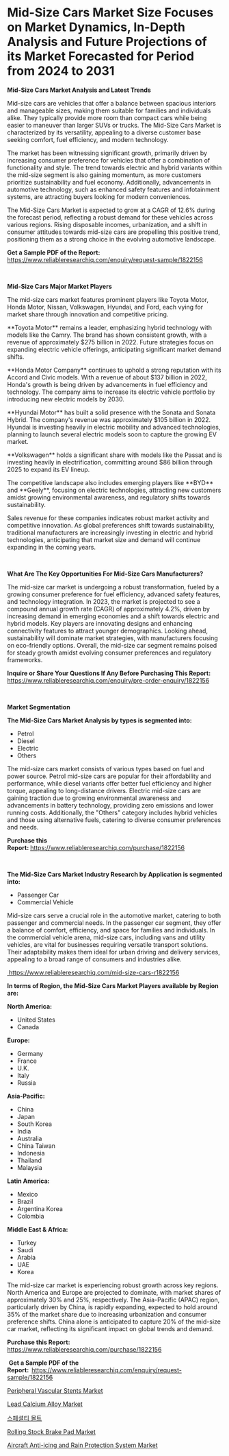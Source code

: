<p><h1>Mid-Size Cars Market Size Focuses on Market Dynamics, In-Depth Analysis and Future Projections of its Market Forecasted for Period from 2024 to 2031</h1></p><p><strong>Mid-Size Cars Market Analysis and Latest Trends</strong></p>
<p><p>Mid-size cars are vehicles that offer a balance between spacious interiors and manageable sizes, making them suitable for families and individuals alike. They typically provide more room than compact cars while being easier to maneuver than larger SUVs or trucks. The Mid-Size Cars Market is characterized by its versatility, appealing to a diverse customer base seeking comfort, fuel efficiency, and modern technology.</p><p>The market has been witnessing significant growth, primarily driven by increasing consumer preference for vehicles that offer a combination of functionality and style. The trend towards electric and hybrid variants within the mid-size segment is also gaining momentum, as more customers prioritize sustainability and fuel economy. Additionally, advancements in automotive technology, such as enhanced safety features and infotainment systems, are attracting buyers looking for modern conveniences.</p><p>The Mid-Size Cars Market is expected to grow at a CAGR of 12.6% during the forecast period, reflecting a robust demand for these vehicles across various regions. Rising disposable incomes, urbanization, and a shift in consumer attitudes towards mid-size cars are propelling this positive trend, positioning them as a strong choice in the evolving automotive landscape.</p></p>
<p><strong>Get a Sample PDF of the Report:&nbsp;</strong> <a href="https://www.reliableresearchiq.com/enquiry/request-sample/1822156?utm_campaign=1102&utm_medium=2&utm_source=Github&utm_content=ia&utm_term=04112024&utm_id=mid-size-cars">https://www.reliableresearchiq.com/enquiry/request-sample/1822156</a></p>
<p>&nbsp;</p>
<p><strong>Mid-Size Cars Major Market Players</strong></p>
<p><p>The mid-size cars market features prominent players like Toyota Motor, Honda Motor, Nissan, Volkswagen, Hyundai, and Ford, each vying for market share through innovation and competitive pricing. </p><p>**Toyota Motor** remains a leader, emphasizing hybrid technology with models like the Camry. The brand has shown consistent growth, with a revenue of approximately $275 billion in 2022. Future strategies focus on expanding electric vehicle offerings, anticipating significant market demand shifts.</p><p>**Honda Motor Company** continues to uphold a strong reputation with its Accord and Civic models. With a revenue of about $137 billion in 2022, Honda's growth is being driven by advancements in fuel efficiency and technology. The company aims to increase its electric vehicle portfolio by introducing new electric models by 2030.</p><p>**Hyundai Motor** has built a solid presence with the Sonata and Sonata Hybrid. The company's revenue was approximately $105 billion in 2022. Hyundai is investing heavily in electric mobility and advanced technologies, planning to launch several electric models soon to capture the growing EV market.</p><p>**Volkswagen** holds a significant share with models like the Passat and is investing heavily in electrification, committing around $86 billion through 2025 to expand its EV lineup. </p><p>The competitive landscape also includes emerging players like **BYD** and **Geely**, focusing on electric technologies, attracting new customers amidst growing environmental awareness, and regulatory shifts towards sustainability.</p><p>Sales revenue for these companies indicates robust market activity and competitive innovation. As global preferences shift towards sustainability, traditional manufacturers are increasingly investing in electric and hybrid technologies, anticipating that market size and demand will continue expanding in the coming years.</p></p>
<p>&nbsp;</p>
<p><strong>What Are The Key Opportunities For Mid-Size Cars Manufacturers?</strong></p>
<p><p>The mid-size car market is undergoing a robust transformation, fueled by a growing consumer preference for fuel efficiency, advanced safety features, and technology integration. In 2023, the market is projected to see a compound annual growth rate (CAGR) of approximately 4.2%, driven by increasing demand in emerging economies and a shift towards electric and hybrid models. Key players are innovating designs and enhancing connectivity features to attract younger demographics. Looking ahead, sustainability will dominate market strategies, with manufacturers focusing on eco-friendly options. Overall, the mid-size car segment remains poised for steady growth amidst evolving consumer preferences and regulatory frameworks.</p></p>
<p><strong>Inquire or Share Your Questions If Any Before Purchasing This Report:</strong> <a href="https://www.reliableresearchiq.com/enquiry/pre-order-enquiry/1822156?utm_campaign=1102&utm_medium=2&utm_source=Github&utm_content=ia&utm_term=04112024&utm_id=mid-size-cars">https://www.reliableresearchiq.com/enquiry/pre-order-enquiry/1822156</a></p>
<p>&nbsp;</p>
<p><strong>Market Segmentation</strong></p>
<p><strong>The Mid-Size Cars Market Analysis by types is segmented into:</strong></p>
<p><ul><li>Petrol</li><li>Diesel</li><li>Electric</li><li>Others</li></ul></p>
<p><p>The mid-size cars market consists of various types based on fuel and power source. Petrol mid-size cars are popular for their affordability and performance, while diesel variants offer better fuel efficiency and higher torque, appealing to long-distance drivers. Electric mid-size cars are gaining traction due to growing environmental awareness and advancements in battery technology, providing zero emissions and lower running costs. Additionally, the "Others" category includes hybrid vehicles and those using alternative fuels, catering to diverse consumer preferences and needs.</p></p>
<p><strong>Purchase this Report:&nbsp;</strong><a href="https://www.reliableresearchiq.com/purchase/1822156?utm_campaign=1102&utm_medium=2&utm_source=Github&utm_content=ia&utm_term=04112024&utm_id=mid-size-cars">https://www.reliableresearchiq.com/purchase/1822156</a></p>
<p>&nbsp;</p>
<p><strong>The Mid-Size Cars Market Industry Research by Application is segmented into:</strong></p>
<p><ul><li>Passenger Car</li><li>Commercial Vehicle</li></ul></p>
<p><p>Mid-size cars serve a crucial role in the automotive market, catering to both passenger and commercial needs. In the passenger car segment, they offer a balance of comfort, efficiency, and space for families and individuals. In the commercial vehicle arena, mid-size cars, including vans and utility vehicles, are vital for businesses requiring versatile transport solutions. Their adaptability makes them ideal for urban driving and delivery services, appealing to a broad range of consumers and industries alike.</p></p>
<p><a href="https://www.reliableresearchiq.com/mid-size-cars-r1822156?utm_campaign=1102&utm_medium=2&utm_source=Github&utm_content=ia&utm_term=04112024&utm_id=mid-size-cars">&nbsp;https://www.reliableresearchiq.com/mid-size-cars-r1822156</a></p>
<p><strong>In terms of Region, the Mid-Size Cars Market Players available by Region are:</strong></p>
<p>
    <p> <strong> North America: </strong>
        <ul>
            <li>United States</li>
            <li>Canada</li>
        </ul>
        </p> 
    <p> <strong> Europe: </strong>
        <ul>
            <li>Germany</li>
            <li>France</li>
            <li>U.K.</li>
            <li>Italy</li>
            <li>Russia</li>
        </ul>
        </p> 
    <p> <strong> Asia-Pacific: </strong>
        <ul>
            <li>China</li>
            <li>Japan</li>
            <li>South Korea</li>
            <li>India</li>
            <li>Australia</li>
            <li>China Taiwan</li>
            <li>Indonesia</li>
            <li>Thailand</li>
            <li>Malaysia</li>
        </ul>
        </p> 
    <p> <strong> Latin America: </strong>
        <ul>
            <li>Mexico</li>
            <li>Brazil</li>
            <li>Argentina Korea</li>
            <li>Colombia</li>
        </ul>
        </p> 
    <p> <strong> Middle East & Africa: </strong>
        <ul>
            <li>Turkey</li>
            <li>Saudi</li>
            <li>Arabia</li>
            <li>UAE</li>
            <li>Korea</li>
        </ul>
    </p>
    </p>
<p><p>The mid-size car market is experiencing robust growth across key regions. North America and Europe are projected to dominate, with market shares of approximately 30% and 25%, respectively. The Asia-Pacific (APAC) region, particularly driven by China, is rapidly expanding, expected to hold around 35% of the market share due to increasing urbanization and consumer preference shifts. China alone is anticipated to capture 20% of the mid-size car market, reflecting its significant impact on global trends and demand.</p></p>
<p><strong>Purchase this Report: </strong><a href="https://www.reliableresearchiq.com/purchase/1822156?utm_campaign=1102&utm_medium=2&utm_source=Github&utm_content=ia&utm_term=04112024&utm_id=mid-size-cars">https://www.reliableresearchiq.com/purchase/1822156</a></p>
<p>&nbsp;<strong>Get a Sample PDF of the Report:&nbsp;&nbsp;</strong><a href="https://www.reliableresearchiq.com/enquiry/request-sample/1822156?utm_campaign=1102&utm_medium=2&utm_source=Github&utm_content=ia&utm_term=04112024&utm_id=mid-size-cars">https://www.reliableresearchiq.com/enquiry/request-sample/1822156</a></p>
<p><strong></strong></p>
<p><p><a href="https://issuu.com/reportprime-2/docs/peripheral-vascular-stents-market-s_b24d5712eceb96?utm_campaign=1102&utm_medium=2&utm_source=Github&utm_content=ia&utm_term=04112024&utm_id=mid-size-cars">Peripheral Vascular Stents Market</a></p><p><a href="https://www.linkedin.com/pulse/disruption-innovation-lead-calcium-alloy-industry-market-xh71f?utm_campaign=1102&utm_medium=2&utm_source=Github&utm_content=ia&utm_term=04112024&utm_id=mid-size-cars">Lead Calcium Alloy Market</a></p><p><a href="https://github.com/laholand/Market-Research-Report-List-6/blob/main/940579522325.md?utm_campaign=1102&utm_medium=2&utm_source=Github&utm_content=ia&utm_term=04112024&utm_id=mid-size-cars">스페셜티 몰트</a></p><p><a href="https://github.com/hegwervaemeruk/Market-Research-Report-List-1/blob/main/rolling-stock-brake-pad-market.md?utm_campaign=1102&utm_medium=2&utm_source=Github&utm_content=ia&utm_term=04112024&utm_id=mid-size-cars">Rolling Stock Brake Pad Market</a></p><p><a href="https://github.com/ibbiechinotit/Market-Research-Report-List-1/blob/main/aircraft-anti-icing-and-rain-protection-system-market.md?utm_campaign=1102&utm_medium=2&utm_source=Github&utm_content=ia&utm_term=04112024&utm_id=mid-size-cars">Aircraft Anti-icing and Rain Protection System Market</a></p></p>